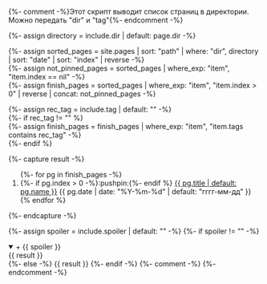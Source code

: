 {%- comment -%}Этот скрипт выводит список страниц в директории. Можно передать "dir" и "tag"{%- endcomment -%}

{%- assign directory = include.dir | default: page.dir -%}  

{%- assign sorted_pages = site.pages | sort: "path" | where: "dir",  directory | sort: "date" | sort: "index" | reverse -%}  
{%- assign not_pinned_pages = sorted_pages | where_exp: "item", "item.index == nil" -%}  
{%- assign finish_pages = sorted_pages | where_exp: "item", "item.index > 0" | reverse | concat: not_pinned_pages -%}  

{%- assign rec_tag = include.tag | default: "" -%}  
{%- if rec_tag != "" %}  
{%- assign finish_pages = finish_pages | where_exp: "item", "item.tags contains rec_tag" -%}  
{%- endif %}  

{%- capture result -%}
<!-- Debug. dir: ({{ directory }}). tag: ({{ rec_tag }}), qty: ({{ finish_pages.size }}) -->
<ol reversed id="navigation">
{%- for pg in finish_pages -%}
<li>{%- if pg.index > 0 -%}:pushpin:{%- endif %}
<a href="{{ pg.url | prepend: site.baseurl }}">{{ pg.title | default: pg.name }}</a>
<time class="shaded">{{ pg.date | date: "%Y-%m-%d" | default: "гггг-мм-дд" }}</time></li>
{% endfor %}
</ol>
{%- endcapture -%}

{%- assign spoiler = include.spoiler | default: "" -%}
{%- if spoiler != "" -%}
<details markdown="1" open><summary markdown="0">+ {{ spoiler }}</summary>
{{ result }}
</details>
{%- else -%}
{{ result }}
{%- endif -%}
{%- comment -%}
{%- endcomment -%}
